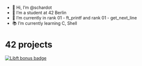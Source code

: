 - 👋 Hi, I’m @schardot
- 👀 I’m a student at 42 Berlin
- 🌱 I’m currently in rank 01 - ft_printf and rank 01 - get_next_line
- 📚 I’m currently learning C, Shell

# 42 projects

[![Libft bonus badge](https://github.com/ayogun/42-project-badges/blob/main/badges/libftm.png?raw=true)](https://github.com/schardot/42_core/tree/main/rank00/libft)
